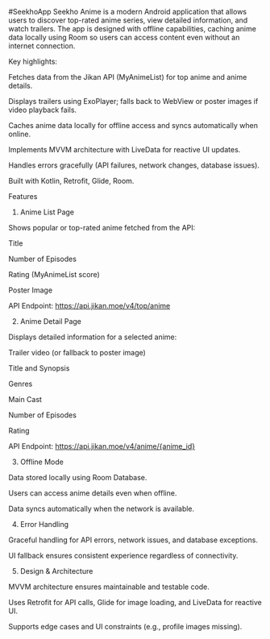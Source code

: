 #SeekhoApp
Seekho Anime is a modern Android application that allows users to discover top-rated anime series, view detailed information, and watch trailers. The app is designed with offline capabilities, caching anime data locally using Room so users can access content even without an internet connection.

Key highlights:

Fetches data from the Jikan API (MyAnimeList) for top anime and anime details.

Displays trailers using ExoPlayer; falls back to WebView or poster images if video playback fails.

Caches anime data locally for offline access and syncs automatically when online.

Implements MVVM architecture with LiveData for reactive UI updates.

Handles errors gracefully (API failures, network changes, database issues).

Built with Kotlin, Retrofit, Glide, Room.

Features
1. Anime List Page

Shows popular or top-rated anime fetched from the API:

Title

Number of Episodes

Rating (MyAnimeList score)

Poster Image

API Endpoint: https://api.jikan.moe/v4/top/anime

2. Anime Detail Page

Displays detailed information for a selected anime:

Trailer video (or fallback to poster image)

Title and Synopsis

Genres

Main Cast

Number of Episodes

Rating

API Endpoint: https://api.jikan.moe/v4/anime/{anime_id}

3. Offline Mode

Data stored locally using Room Database.

Users can access anime details even when offline.

Data syncs automatically when the network is available.

4. Error Handling

Graceful handling for API errors, network issues, and database exceptions.

UI fallback ensures consistent experience regardless of connectivity.

5. Design & Architecture

MVVM architecture ensures maintainable and testable code.

Uses Retrofit for API calls, Glide for image loading, and LiveData for reactive UI.

Supports edge cases and UI constraints (e.g., profile images missing).
